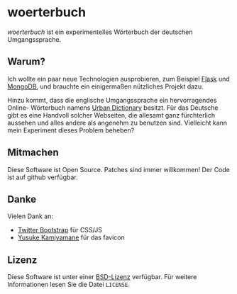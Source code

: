 woerterbuch
===========

*woerterbuch* ist ein experimentelles Wörterbuch der deutschen Umgangssprache.

Warum?
------

Ich wollte ein paar neue Technologien ausprobieren, zum Beispiel [Flask][flask]
und [MongoDB][mongodb], und brauchte ein einigermaßen nützliches Projekt dazu.

Hinzu kommt, dass die englische Umgangssprache ein hervorragendes Online-
Wörterbuch namens [Urban Dictionary][ud] besitzt. Für das Deutsche gibt es
eine Handvoll solcher Webseiten, die allesamt ganz fürchterlich aussehen und
alles andere als angenehm zu benutzen sind. Vielleicht kann mein Experiment
dieses Problem beheben?

[flask]: http://flask.pocoo.org/
[mongodb]: http://www.mongodb.org/
[ud]: http://www.urbandictionary.com/

Mitmachen
---------

Diese Software ist Open Source. Patches sind immer willkommen! Der Code ist
auf github verfügbar.

[gh-wb]: https://github.com/fwenzel/woerterbuch


Danke
-----
Vielen Dank an:

* [Twitter Bootstrap](http://twitter.github.com/bootstrap/) für CSS/JS
* [Yusuke Kamiyamane](http://p.yusukekamiyamane.com/) für das favicon


Lizenz
------
Diese Software ist unter einer [BSD-Lizenz][BSD] verfügbar. Für weitere
Informationen lesen Sie die Datei ``LICENSE``.

[BSD]: http://www.opensource.org/licenses/bsd-license.php

